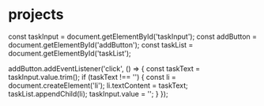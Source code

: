 # projects
const taskInput = document.getElementById('taskInput');
const addButton = document.getElementById('addButton');
const taskList = document.getElementById('taskList');

addButton.addEventListener('click', () => {
    const taskText = taskInput.value.trim();
    if (taskText !== '') {
        const li = document.createElement('li');
        li.textContent = taskText;
        taskList.appendChild(li);
        taskInput.value = '';
    }
});

